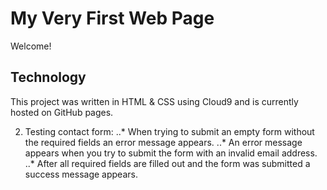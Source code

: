 # My Very First Web Page

Welcome!

## Technology

This project was written in HTML & CSS using Cloud9 and is currently hosted on GitHub pages.

2. Testing contact form: 
..* When trying to submit an empty form without the required fields an error message appears. 
..* An error message appears when you try to submit the form with an invalid email address.
..* After all required fields are filled out and the form was submitted a success message appears.
